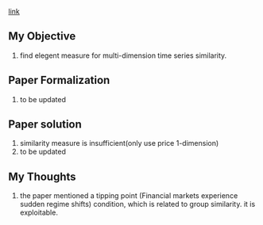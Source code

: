 [link](https://link.springer.com/article/10.1007/s41109-017-0028-1)

## My Objective
1. find elegent measure for multi-dimension time series similarity.

## Paper Formalization
1. to be updated

## Paper solution
1. similarity measure is insufficient(only use price 1-dimension)
2. to be updated

## My Thoughts
1. the paper mentioned a tipping point (Financial markets experience sudden regime shifts) condition, which is related to group similarity. it is exploitable.

